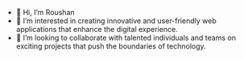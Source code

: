 - 👋 Hi, I’m Roushan
- 👀 I’m interested in creating innovative and user-friendly web applications that enhance the digital experience.
- 💞️ I’m looking to collaborate with talented individuals and teams on exciting projects that push the boundaries of technology.

<!---
Roushan-Singhh/Roushan-Singhh is a ✨ special ✨ repository because its `README.md` (this file) appears on your GitHub profile.
You can click the Preview link to take a look at your changes.
--->

